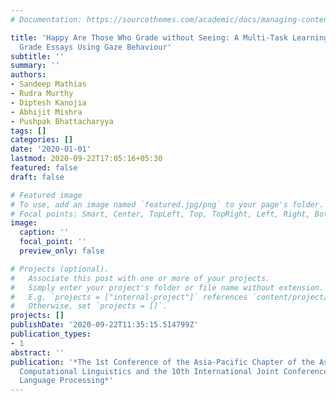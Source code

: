 ```yaml
---
# Documentation: https://sourcethemes.com/academic/docs/managing-content/

title: 'Happy Are Those Who Grade without Seeing: A Multi-Task Learning Approach to
  Grade Essays Using Gaze Behaviour'
subtitle: ''
summary: ''
authors:
- Sandeep Mathias
- Rudra Murthy
- Diptesh Kanojia
- Abhijit Mishra
- Pushpak Bhattacharyya
tags: []
categories: []
date: '2020-01-01'
lastmod: 2020-09-22T17:05:16+05:30
featured: false
draft: false

# Featured image
# To use, add an image named `featured.jpg/png` to your page's folder.
# Focal points: Smart, Center, TopLeft, Top, TopRight, Left, Right, BottomLeft, Bottom, BottomRight.
image:
  caption: ''
  focal_point: ''
  preview_only: false

# Projects (optional).
#   Associate this post with one or more of your projects.
#   Simply enter your project's folder or file name without extension.
#   E.g. `projects = ["internal-project"]` references `content/project/deep-learning/index.md`.
#   Otherwise, set `projects = []`.
projects: []
publishDate: '2020-09-22T11:35:15.514799Z'
publication_types:
- 1
abstract: ''
publication: '*The 1st Conference of the Asia-Pacific Chapter of the Association for
  Computational Linguistics and the 10th International Joint Conference on Natural
  Language Processing*'
---
```

